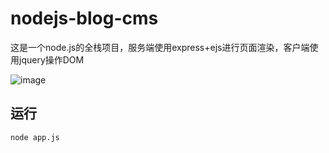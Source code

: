 # nodejs-blog-cms

这是一个node.js的全栈项目，服务端使用express+ejs进行页面渲染，客户端使用jquery操作DOM

![image](https://github.com/lovelyJason/nodejs-blog-cms/assets/50656459/f1f70f98-708c-4e70-b213-a293ad68212d)


## 运行

```bash
node app.js
```
